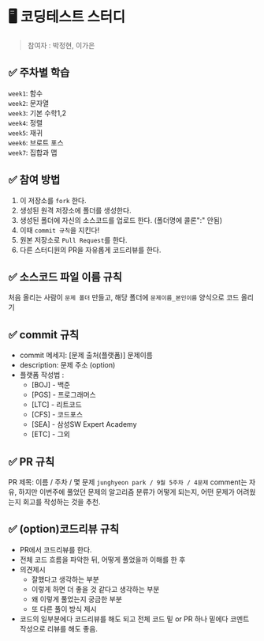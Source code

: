 # 🖥 코딩테스트 스터디

> 참여자 : 박정현, 이가은


## ✅ 주차별 학습
`week1`: 함수   
`week2`: 문자열   
`week3`: 기본 수학1,2   
`week4`: 정렬   
`week5`: 재귀   
`week6`: 브로트 포스   
`week7`: 집합과 맵


## ✅ 참여 방법
1. 이 저장소를 `fork` 한다.
2. 생성된 원격 저장소에 폴더를 생성한다.
3. 생성된 폴더에 자신의 소스코드를 업로드 한다. (폴더명에 콜론":" 안됨)
4. 이때 `commit 규칙`을 지킨다!
5. 원본 저장소로 `Pull Request`를 한다.
6. 다른 스터디원의 PR을 자유롭게 코드리뷰를 한다.

## ✅ 소스코드 파일 이름 규칙
처음 올리는 사람이 `문제 폴더` 만들고, 해당 폴더에 `문제이름_본인이름` 양식으로 코드 올리기


## ✅ commit 규칙
- commit 메세지: [문제 출처(플랫폼)] 문제이름
- description: 문제 주소 (option)
- 플랫폼 작성법 :
  - [BOJ] - 백준
  - [PGS] - 프로그래머스
  - [LTC] - 리트코드
  - [CFS] - 코드포스
  - [SEA] - 삼성SW Expert Academy
  - [ETC] - 그외


## ✅ PR 규칙
PR 제목: 이름 / 주차 / 몇 문제
`junghyeon park / 9월 5주차 / 4문제`
comment는 자유, 하지만 이번주에 풀었던 문제의 알고리즘 분류가 어떻게 되는지,
어떤 문제가 어려웠는지 회고를 작성하는 것을 추천.


## ✅ (option)코드리뷰 규칙
- PR에서 코드리뷰를 한다.
- 전체 코드 흐름을 파악한 뒤, 어떻게 풀었을까 이해를 한 후
- 의견제시
  - 잘했다고 생각하는 부분
  - 이렇게 하면 더 좋을 것 같다고 생각하는 부분
  - 왜 이렇게 풀었는지 궁금한 부분
  - 또 다른 풀이 방식 제시
- 코드의 일부분에다 코드리뷰를 해도 되고 전체 코드 밑 or PR 하나 밑에다 코멘트 작성으로 리뷰를 해도 좋음.
